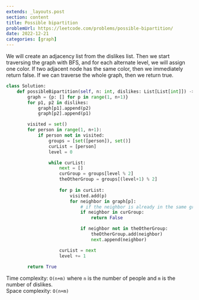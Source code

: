 ```yaml
---
extends: _layouts.post
section: content
title: Possible bipartition
problemUrl: https://leetcode.com/problems/possible-bipartition/
date: 2022-12-21
categories: [graph]
---
```


We will create an adjacency list from the dislikes list. Then we start traversing the graph with BFS, and for each alternate level, we will assign one color. If two adjacent node has the same color, then we immediately return false. If we can traverse the whole graph, then we return true.

```python
class Solution:
    def possibleBipartition(self, n: int, dislikes: List[List[int]]) -> bool:
        graph = {p: [] for p in range(1, n+1)}
        for p1, p2 in dislikes:
            graph[p1].append(p2)
            graph[p2].append(p1)

        visited = set()
        for person in range(1, n+1):
            if person not in visited:
                groups = [set([person]), set()]
                curList = [person]
                level = 0

                while curList:
                    next = []
                    curGroup = groups[level % 2]
                    theOtherGroup = groups[(level+1) % 2]
                    
                    for p in curList:
                        visited.add(p)
                        for neighbor in graph[p]:
                            # if the neighbor is already in the same group of this person
                            if neighbor in curGroup:
                                return False

                            if neighbor not in theOtherGroup:
                                theOtherGroup.add(neighbor)
                                next.append(neighbor)

                    curList = next
                    level += 1
        
        return True
```

Time complexity: `O(n+m)` where `n` is the number of people and `m` is the number of dislikes. <br/>
Space complexity: `O(n+m)`
